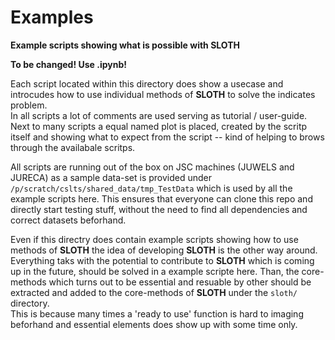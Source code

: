 # Examples

**Example scripts showing what is possible with SLOTH**   

**To be changed! Use .ipynb!**

Each script located within this directory does show a usecase and introcudes 
how to use individual methods of **SLOTH** to solve the indicates problem.  
In all scripts a lot of comments are used serving as tutorial / user-guide.  
Next to many scripts a equal named plot is placed, created by the scritp itself and showing what to expect from the script -- kind of helping to brows through the availabale scritps.  

All scripts are running out of the box on JSC machines (JUWELS and JURECA) as a sample data-set is provided under `/p/scratch/cslts/shared_data/tmp_TestData` which is used by all the example scripts here. This ensures that everyone can clone this repo and directly start testing stuff, without the need to find all dependencies and correct datasets beforhand.  

Even if this directry does contain example scripts showing how to use methods of **SLOTH** the idea of developing **SLOTH** is the other way around. Everything taks with the potential to contribute to **SLOTH** which is coming up in the future, should be solved in a example scripte here. Than, the core-methods which turns out to be essential and resuable by other should be extracted and added to the core-methods of **SLOTH** under the `sloth/` directory.  
This is because many times a 'ready to use' function is hard to imaging beforhand and essential elements does show up with some time only.
